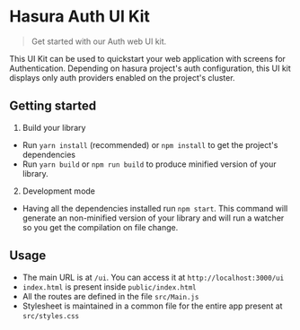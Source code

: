 # Hasura Auth UI Kit

> Get started with our Auth web UI kit.

This UI Kit can be used to quickstart your web application with screens for Authentication. Depending on hasura project's auth configuration, this UI kit displays only auth providers enabled on the project's cluster.

## Getting started

1. Build your library

* Run `yarn install` (recommended) or `npm install` to get the project's dependencies
* Run `yarn build` or `npm run build` to produce minified version of your library.

2. Development mode

* Having all the dependencies installed run `npm start`. This command will generate an non-minified version of your library and will run a watcher so you get the compilation on file change.

## Usage

* The main URL is at `/ui`. You can access it at `http://localhost:3000/ui`
* `index.html` is present inside `public/index.html`
* All the routes are defined in the file `src/Main.js`
* Stylesheet is maintained in a common file for the entire app present at `src/styles.css`
